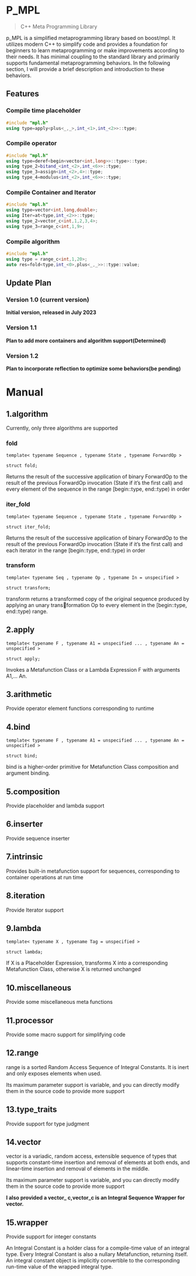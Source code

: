 # P_MPL

> C++ Meta Programming Library

p_MPL is a simplified metaprogramming library based on boost/mpl. It utilizes modern C++ to simplify code and provides a foundation for beginners to learn metaprogramming or make improvements according to their needs. It has minimal coupling to the standard library and primarily supports fundamental metaprogramming behaviors. In the following section, I will provide a brief description and introduction to these behaviors.

## Features

### Compile time placeholder

```c++
#include "mpl.h"
using type=apply<plus<_,_>,int_<1>,int_<2>>::type;
```

### Compile operator

```c++
#include "mpl.h"
using type=deref<begin<vector<int,long>>::type>::type;
using type_2=bitand_<int_<2>,int_<6>>::type;
using type_3=assign<int_<2>,4>::type;
using type_4=modulus<int_<2>,int_<6>>::type;
```

### Compile Container and Iterator

```c++
#include "mpl.h"
using type=vector<int,long,double>;
using Iter=at<type,int_<2>>::type;
using type_2=vector_c<int,1,2,3,4>;
using type_3=range_c<int,1,9>;
```

### Compile algorithm

```c++
#include "mpl.h"
using type = range_c<int,1,20>;
auto res=fold<type,int_<0>,plus<_,_>>::type::value;
```

## Update Plan

### Version 1.0  (current version)

**Initial version, released in July 2023**

### Version 1.1

**Plan to add more containers and algorithm support(Determined)**

### Version 1.2

**Plan to incorporate reflection to optimize some behaviors(be pending)**

# Manual

## 1.algorithm

Currently, only three algorithms are supported

### fold

`template< typename Sequence , typename State , typename ForwardOp > `

`struct fold;`

Returns the result of the successive application of binary ForwardOp to the result of the previous ForwardOp invocation (State if it’s the first call) and every element of the sequence in the range [begin::type, end::type) in order

### iter_fold

`template< typename Sequence , typename State , typename ForwardOp > `

`struct iter_fold;`

Returns the result of the successive application of binary ForwardOp to the result of the previous ForwardOp invocation (State if it’s the first call) and each iterator in the range [begin::type, end::type) in order

### transform

`template< typename Seq , typename Op , typename In = unspecified > `

`struct transform;`

transform returns a transformed copy of the original sequence produced by applying an unary transformation Op to every element in the [begin::type, end::type) range.

## 2.apply

`template< typename F , typename A1 = unspecified ... , typename An = unspecified > `

`struct apply;`

Invokes a Metafunction Class or a Lambda Expression F with arguments A1,... An.

## 3.arithmetic

Provide operator element functions corresponding to runtime

## 4.bind

`template< typename F , typename A1 = unspecified ... , typename An = unspecified > `

`struct bind;`

bind is a higher-order primitive for Metafunction Class composition and argument binding.

## 5.composition

Provide placeholder and lambda support

## 6.inserter

Provide sequence inserter

## 7.intrinsic

Provides built-in metafunction support for sequences, corresponding to container operations at run time

## 8.iteration

Provide Iterator support

## 9.lambda

`template< typename X , typename Tag = unspecified >` 

`struct lambda;`

If X is a Placeholder Expression, transforms X into a corresponding Metafunction Class, otherwise X is returned unchanged

## 10.miscellaneous

Provide some miscellaneous meta functions

## 11.processor

Provide some macro support for simplifying code

## 12.range

range is a sorted Random Access Sequence of Integral Constants. It is inert and only exposes elements when used.

Its maximum parameter support is variable, and you can directly modify them in the source code to provide more support

## 13.type_traits

Provide support for type judgment

## 14.vector

vector is a variadic, random access, extensible sequence of types that supports constant-time insertion and removal of elements at both ends, and linear-time insertion and removal of elements in the middle.

Its maximum parameter support is variable, and you can directly modify them in the source code to provide more support

**I also provided a vector_ c,vector_c is an Integral Sequence Wrapper for vector.**

## 15.wrapper

Provide support for integer constants

An Integral Constant is a holder class for a compile-time value of an integral type. Every Integral Constant is also a nullary Metafunction, returning itself. An integral constant object is implicitly convertible to the corresponding run-time value of the wrapped integral type.
